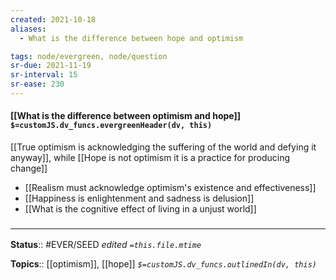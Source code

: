 ```yaml
---
created: 2021-10-18
aliases:
  - What is the difference between hope and optimism

tags: node/evergreen, node/question
sr-due: 2021-11-19
sr-interval: 15
sr-ease: 230
---
```

#### [[What is the difference between optimism and hope]] `$=customJS.dv_funcs.evergreenHeader(dv, this)`

[[True optimism is acknowledging the suffering of the world and defying it anyway]], while [[Hope is not optimism it is a practice for producing change]]

- [[Realism must acknowledge optimism's existence and effectiveness]]
- [[Happiness is enlightenment and sadness is delusion]]
- [[What is the cognitive effect of living in a unjust world]]

### <hr class="footnote"/>

**Status**:: #EVER/SEED
*edited `=this.file.mtime`*

**Topics**:: [[optimism]], [[hope]]
*`$=customJS.dv_funcs.outlinedIn(dv, this)`*


